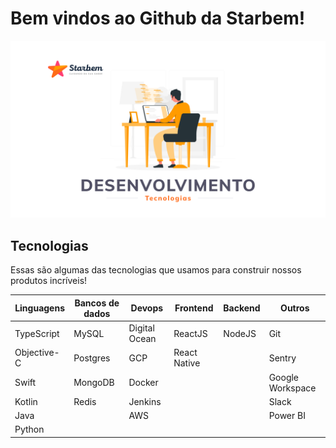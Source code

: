 # Bem vindos ao Github da Starbem!

![Banner Github](/images/banner.png)

## Tecnologias

Essas são algumas das tecnologias que usamos para construir nossos produtos incríveis!

| Linguagens  | Bancos de dados | Devops        | Frontend     | Backend | Outros           |
| ----------- | --------------- | ------------- | ------------ | ------- | ---------------- |
| TypeScript  | MySQL           | Digital Ocean | ReactJS      | NodeJS  | Git              |
| Objective-C | Postgres        | GCP           | React Native |         | Sentry           |
| Swift       | MongoDB         | Docker        |              |         | Google Workspace |
| Kotlin      | Redis           | Jenkins       |              |         | Slack            |
| Java        |                 | AWS           |              |         | Power BI         |
| Python      |                 |               |              |         |                  |

